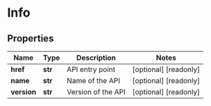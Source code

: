 # Info

## Properties
| Name | Type | Description | Notes |
| ------------ | ------------- | ------------- | ------------- |
| **href** | **str** | API entry point | [optional] [readonly]  |
| **name** | **str** | Name of the API | [optional] [readonly]  |
| **version** | **str** | Version of the API | [optional] [readonly]  |


